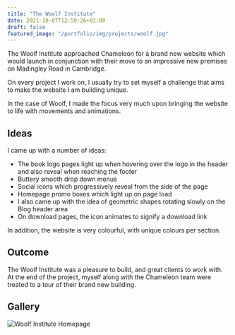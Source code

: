 ```yaml
---
title: "The Woolf Institute"
date: 2021-10-07T12:59:26+01:00
draft: false
featured_image: "/portfolio/img/projects/woolf.jpg"
---
```


The Woolf Institute approached Chameleon for a brand new website which would launch in conjunction with their move to an impressive new premises on Madingley Road in Cambridge.

<!--more-->

On every project I work on, I usually try to set myself a challenge that aims to make the website I am building unique.

In the case of Woolf, I made the focus very much upon bringing the website to life with movements and animations.

## Ideas

I came up with a number of ideas:

- The book logo pages light up when hovering over the logo in the header and also reveal when reaching the footer
- Buttery smooth drop down menus
- Social icons which progressively reveal from the side of the page
- Homepage promo boxes which light up on page load
- I also came up with the idea of geometric shapes rotating slowly on the Blog header area
- On download pages, the icon animates to signify a download link 

In addition, the website is very colourful, with unique colours per section.

## Outcome

The Woolf Institute was a pleasure to build, and great clients to work with. At the end of the project, myself along with the Chameleon team were treated to a tour of their brand new building.

## Gallery 

![Woolf Institute Homepage](/portfolio/img/projects/woolf/woolf-home.png)